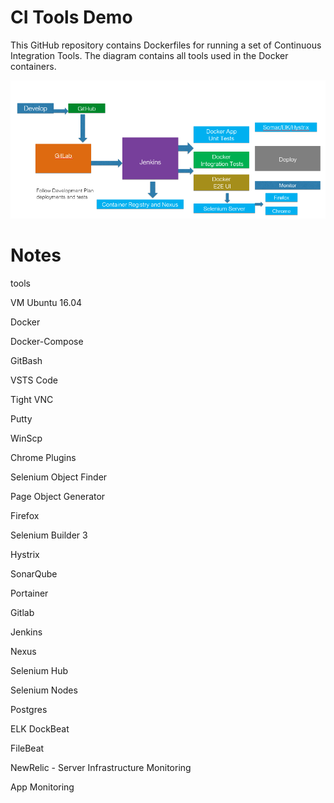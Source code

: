 # CI Tools Demo

This GitHub repository contains Dockerfiles for running a set of Continuous Integration Tools. The diagram contains all tools used in the Docker containers.

![Docker CI Tools](screenshots/docker-ci-tools.png)

# Notes

tools

VM Ubuntu 16.04

Docker

Docker-Compose

GitBash

VSTS Code

Tight VNC

Putty

WinScp

Chrome Plugins

Selenium Object Finder

Page Object Generator

Firefox

Selenium Builder 3

Hystrix

SonarQube

Portainer

Gitlab

Jenkins

Nexus

Selenium Hub

Selenium Nodes

Postgres

ELK
DockBeat

FileBeat

NewRelic - Server Infrastructure Monitoring

App Monitoring
